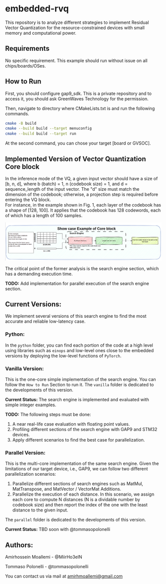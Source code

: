 # embedded-rvq
This repository is to analyze different strategies to implement Residual Vector Quantization for the resource-constrained devices with small memory and computational power. 


## Requirements

No specific requirement. This example should run without issue on all chips/boards/OSes.

## How to Run 

First, you should configure gap9_sdk. This is a private repository and to access it, you should ask GreenWaves Technology for the permission.

Then, navigate to directory where CMakeLists.txt is and run the following commands.

``` bash
cmake -B build 
cmake --build build --target menuconfig 
cmake --build build --target run
```

At the second command, you can chose your target [board or GVSOC]. 

## Implemented Version of Vector Quantization Core block 

In the inference mode of the VQ, a given input vector should have a size of [b, n, d], where b (batch) = 1, n (codebook size) = 1, and d = sequence_length of the input vector. The "d" size must match the dimension of the codebook; otherwise, a projection step is required before entering the VQ block. 
</br>
For instance, in the example shown in Fig. 1, each layer of the codebook has a shape of [128, 100]. It applies that the codebook has 128 codewords, each of which has a length of 100 samples. 

![One Layer Quantizatio](docs/single_core_vq.png)

The critical point of the former analysis is the search engine section, which has a demanding execution time. 

**TODO:** Add implementation for parallel execution of the search engine section.

## Current Versions: 

We implement several versions of this search engine to find the most accurate and reliable low-latency case. 

### Python: 

In the ``` python ``` folder, you can find each portion of the code at a high level using libraries such as ``` einops ``` and low-level ones close to the embedded versions by deploying the low-level functions of ``` PyTorch ```. 

### Vanilla Version: 

This is the one-core simple implementation of the search engine. You can follow the ``` How to Run ``` Section to run it. The ``` vanilla ``` folder is dedicated to the developments of this version.  

**Current Status:** The search engine is implemented and evaluated with simple integer examples. 
</br>

**TODO:** The following steps must be done: 
1. A near real-life case evaluation with floating point values. 
2. Profiling different sections of the search engine with GAP9 and STM32 devices. 
3. Apply different scenarios to find the best case for parallelization. 


### Parallel Version: 

This is the multi-core implementation of the same search engine. Given the limitations of our target device, i.e., GAP9, we can follow two different parallelization scenarios: 

1. Parallelize different sections of search engines such as MatMul, MatTranspose, and MatVector / VectorMat Additions. 
2. Parallelize the execution of each distance. In this scenario, we assign each core to compute N distances (N is a dividable number by codebook size) and then report the index of the one with the least distance to the given input. 


The ``` parallel ``` folder is dedicated to the developments of this version. 

**Current Status:** TBD soon with @tommasopolonelli


## Authors: 

Amirhossein Moallemi - @MiirHo3eIN

Tommaso Polonelli - @tommasopolonelli

You can contact us via mail at [amirhmoallemi@gmail.com](mailto:amirhmoallemi@gmail.com)
